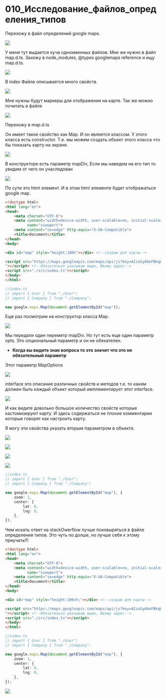 # 010_Исследование_файлов_определения_типов

Перехожу в файл определений google maps.

![](img/001.jpg)

У меня тут выдается куча одноименных файлов. Мне же нужно в файл map.d.ts. Захожу в node_modules, @types googlemaps
reference и ищу map.d.ts.

![](img/002.jpg)

В index Файле описывается много свойств.

![](img/003.jpg)

Мне нужны будут маркеры для отображения на карте. Так же можно почитать в файле

![](img/004.jpg)

Перехожу в map.d.ts

Он имеет такое свойство как Map. И он является классом. У этого класса есть constructor. Т.е. мы можем создать объект
этого класса что бы показать карту на экране.

![](img/005.jpg)

В конструкторе есть параметр mapDiv, Если мы наведем на его тип то увидим от чего он унаследован

![](img/006.jpg)

По сути это html элемент. И в этом html элементе будет отображаться google map.

```html
<!doctype html>
<html lang="en">
<head>
    <meta charset="UTF-8">
    <meta content="width=device-width, user-scalable=no, initial-scale=1.0, maximum-scale=1.0, minimum-scale=1.0"
          name="viewport">
    <meta content="ie=edge" http-equiv="X-UA-Compatible">
    <title>Document</title>
</head>
<body>

<div id="map" style="height:100%"></div> <!--создаю для карты-->

<script src="https://maps.googleapis.com/maps/api/js?key=AIzaSyAbeFBkqWvz2FWLotemsvLbyXkg75J1nb0
"></script> <!--Обязательно указываю выше, Ввожу адрес-->
<script src="./src/index.ts"></script>
</body>
</html>
```

```ts
//index.ts
// import { User } from "./User";
// import { Company } from "./Company";

new google.maps.Map(document.getElementById("map"));

```

Еще раз посмотрим на конструктор класса Map.

![](img/007.jpg)

Мы передали один переметр mapDiv. Но тут есть еще один параметр opts. Это опциональный параметр и он не обяхателен.

- **Когда вы видите знак вопроса то это значит что это не обязательный параметр**

Этот параметр MapOptions

![](img/008.jpg)

interface это описание различных свойств и методов т.е. то каким должен быть каждый объект который имплементирует этот
interface.

![](img/009.jpg)

И как видите довольно большое количество свойств которые кастомизируют карту. И здесь содержаться не плохие комментарии
которые говорят как настроить карту.

Я могу эти свойства указать вторым параметром в объекте.

![](img/010.jpg)

![](img/011.jpg)

![](img/012.jpg)

![](img/013.jpg)

```ts
//index.ts
// import { User } from "./User";
// import { Company } from "./Company";

new google.maps.Map(document.getElementById("map"), {
    zoom: 1,
    center: {
        lat: 0,
        lng: 0,
    },
});

```

Чем искать ответ на stackOwerflow лучше поковыряться в файле определения типов. Это чуть по долше, но лучше себя к этому
приучать!!!

```html
<!doctype html>
<html lang="en">
<head>
    <meta charset="UTF-8">
    <meta content="width=device-width, user-scalable=no, initial-scale=1.0, maximum-scale=1.0, minimum-scale=1.0"
          name="viewport">
    <meta content="ie=edge" http-equiv="X-UA-Compatible">
    <title>Document</title>
</head>
<body>

<div id="map" style="height:100vh;"></div> <!--создаю для карты-->

<script src="https://maps.googleapis.com/maps/api/js?key=AIzaSyAbeFBkqWvz2FWLotemsvLbyXkg75J1nb0
"></script> <!--Обязательно указываю выше, Ввожу адрес-->
<script src="./src/index.ts"></script>
</body>
</html>
```

```ts
//index.ts
// import { User } from "./User";
// import { Company } from "./Company";

new google.maps.Map(document.getElementById("map"), {
    zoom: 1,
    center: {
        lat: 0,
        lng: 0,
    },
});

```

![](img/013.jpg)






